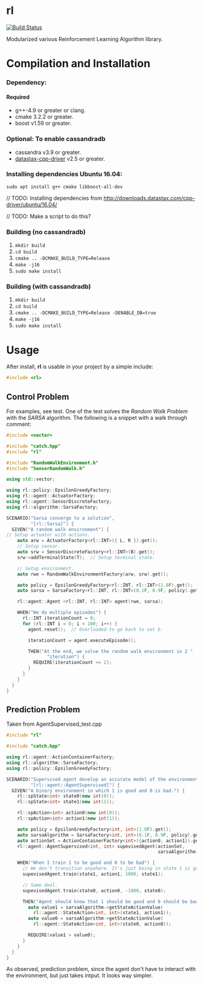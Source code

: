 rl
===========

[![Build Status](http://ci.joeyandres.com/job/rl-unit-test-master/badge/icon)](http://ci.joeyandres.com/job/rl-unit-test-master/)

Modularized various Reinforcement Learning Algorithm library.

# Compilation and Installation

### Dependency:
#### Required
* g++-4.9 or greater or clang.
* cmake 3.2.2 or greater.
* boost v1.59 or greater.

### Optional: To enable cassandradb 
* cassandra v3.9 or greater.
* [datastax-cpp-driver](https://github.com/datastax/cpp-driver) v2.5 or greater.

### Installing dependencies Ubuntu 16.04:
`sudo apt install g++ cmake libboost-all-dev`

// TODO: Installing dependencies from http://downloads.datastax.com/cpp-driver/ubuntu/16.04/

// TODO: Make a script to do this?

### Building (no cassandradb)
1. `mkdir build`
2. `cd build`
3. `cmake .. -DCMAKE_BUILD_TYPE=Release`
4. `make -j16`
5. `sudo make install`

### Building  (with cassandradb)
1. `mkdir build`
2. `cd build`
3. `cmake .. -DCMAKE_BUILD_TYPE=Release -DENABLE_DB=true`
4. `make -j16`
5. `sudo make install`

# Usage

After install, **rl** is usable in your project by a simple include:

```c++
#include <rl>
```

## Control Problem
For examples, see test. One of the test solves the _Random Walk Problem_ with
the _SARSA_ algorithm. The following is a snippet with a walk through comment:

```c++
#include <vector>

#include "catch.hpp"
#include "rl"

#include "RandomWalkEnvironment.h"
#include "SensorRandomWalk.h"

using std::vector;

using rl::policy::EpsilonGreedyFactory;
using rl::agent::ActuatorFactory;
using rl::agent::SensorDiscreteFactory;
using rl::algorithm::SarsaFactory;

SCENARIO("Sarsa converge to a solution",
         "[rl::Sarsa]") {
  GIVEN("A random walk environment") {
// Setup actuator with actions.
    auto arw = ActuatorFactory<rl::INT>({ L, R }).get();
    // Setup sensor.
    auto srw = SensorDiscreteFactory<rl::INT>(B).get();
    srw->addTerminalState(T);  // Setup terminal state.

    // Setup environment.
    auto rwe = RandomWalkEnvironmentFactory(arw, srw).get();

    auto policy = EpsilonGreedyFactory<rl::INT, rl::INT>(1.0F).get();
    auto sarsa = SarsaFactory<rl::INT, rl::INT>(0.1F, 0.9F, policy).get();

    rl::agent::Agent <rl::INT, rl::INT> agent(rwe, sarsa);

    WHEN("We do multiple episodes") {
      rl::INT iterationCount = 0;
      for (rl::INT i = 0; i < 100; i++) {
        agent.reset();  // Overloaded to go back to set b.

        iterationCount = agent.executeEpisode();

        THEN("At the end, we solve the random walk environment in 2 "
               "iteration") {
          REQUIRE(iterationCount <= 2);
        }
      }
    }
  }
}
```

## Prediction Problem
Taken from AgentSupervised_test.cpp

```c++
#include "rl"

#include "catch.hpp"

using rl::agent::ActionContainerFactory;
using rl::algorithm::SarsaFactory;
using rl::policy::EpsilonGreedyFactory;

SCENARIO("Supervised agent develop an accurate model of the environment.",
         "[rl::agent::AgentSupervised]") {
  GIVEN("A binary environment in which 1 is good and 0 is bad.") {
    rl::spState<int> state0(new int(0));
    rl::spState<int> state1(new int(1));

    rl::spAction<int> action0(new int(0));
    rl::spAction<int> action1(new int(1));

    auto policy = EpsilonGreedyFactory<int, int>(1.0F).get();
    auto sarsaAlgorithm = SarsaFactory<int, int>(0.1F, 0.9F, policy).get();
    auto actionSet = ActionContainerFactory<int>({action0, action1}).get();
    rl::agent::AgentSupervised<int, int> supevisedAgent(actionSet,
                                                        sarsaAlgorithm);

    WHEN("When I train 1 to be good and 0 to be bad") {
      // We don't transition anywhere. It's just being in state 1 is good.
      supevisedAgent.train(state1, action1, 1000, state1);

      // Same deal.
      supevisedAgent.train(state0, action0, -1000, state0);

      THEN("Agent should know that 1 should be good and 0 should be bad") {
        auto value1 = sarsaAlgorithm->getStateActionValue(
          rl::agent::StateAction<int, int>(state1, action1));
        auto value0 = sarsaAlgorithm->getStateActionValue(
          rl::agent::StateAction<int, int>(state0, action0));

        REQUIRE(value1 > value0);
      }
    }
  }
}
```

As observed, prediction problem, since the agent don't have to interact with the environment,
but just takes intput. It looks way simpler.
